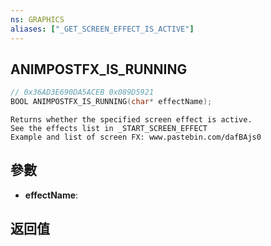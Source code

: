```yaml
---
ns: GRAPHICS
aliases: ["_GET_SCREEN_EFFECT_IS_ACTIVE"]
---
```

## ANIMPOSTFX_IS_RUNNING

```c
// 0x36AD3E690DA5ACEB 0x089D5921
BOOL ANIMPOSTFX_IS_RUNNING(char* effectName);
```

```
Returns whether the specified screen effect is active.  
See the effects list in _START_SCREEN_EFFECT  
Example and list of screen FX: www.pastebin.com/dafBAjs0  
```

## 參數
* **effectName**: 

## 返回值
